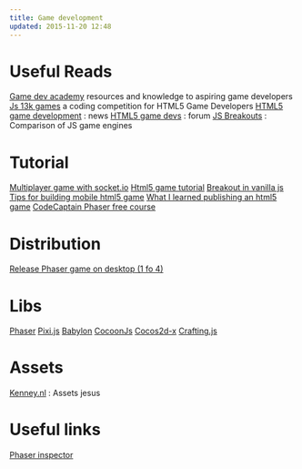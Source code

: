 ```yaml
---
title: Game development
updated: 2015-11-20 12:48
---
```


# Useful Reads

[Game dev academy](https://gamedevacademy.org/) resources and knowledge to aspiring game developers
[Js 13k games](http://js13kgames.com/) a coding competition for HTML5 Game Developers
[HTML5 game development](http://www.html5gamedevelopment.com/) : news
[HTML5 game devs](http://www.html5gamedevs.com/forum/14-phaser/) : forum
[JS Breakouts](http://www.jsbreakouts.org/) : Comparison of JS game engines

# Tutorial

[Multiplayer game with socket.io](http://modernweb.com/2013/09/30/building-multiplayer-games-with-node-js-and-socket-io/)
[Html5 game tutorial](http://www.html5gamedevelopment.com/html5-game-tutorials)
[Breakout in vanilla js](https://developer.mozilla.org/en-US/docs/Games/Workflows/2D_Breakout_game_pure_JavaScript)
[Tips for building mobile html5 game](https://thomashunter.name/blog/tips-for-building-mobile-games-in-html5/)
[What I learned publishing an html5 game](http://codeplanet.io/what-i-learned-while-publishing-an-html5-mobile-app-part-15-development-and-debugging/)
[CodeCaptain Phaser free course](http://codecaptain.teachable.com/courses/html5-game-development-with-phaserjs)

# Distribution

[Release Phaser game on desktop (1 fo 4)](http://blog.bravebunny.co/phaser-game-on-steam-1-greenlight/)

# Libs

[Phaser](http://phaser.io/docs/)
[Pixi.js](http://pixijs.github.io/docs/)
[Babylon](http://www.babylonjs.com/)
[CocoonJs](https://www.ludei.com/cocoonjs/)
[Cocos2d-x](http://www.cocos2d-x.org/)
[Crafting.js](http://craftyjs.com/api/)

# Assets

[Kenney.nl](Kenney.nl) : Assets jesus

# Useful links

[Phaser inspector](https://github.com/netcell/phaser-inspector)

